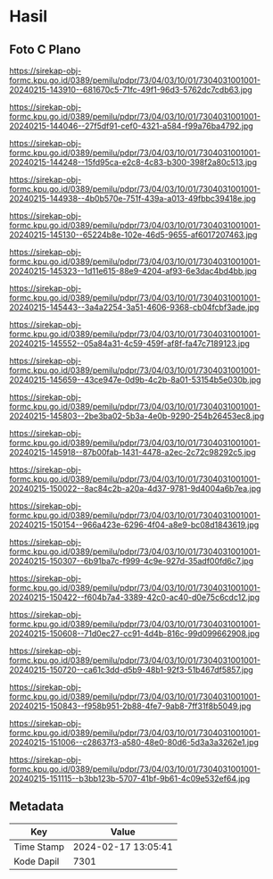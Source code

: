 # Hasil

## Foto C Plano

https://sirekap-obj-formc.kpu.go.id/0389/pemilu/pdpr/73/04/03/10/01/7304031001001-20240215-143910--681670c5-71fc-49f1-96d3-5762dc7cdb63.jpg

https://sirekap-obj-formc.kpu.go.id/0389/pemilu/pdpr/73/04/03/10/01/7304031001001-20240215-144046--27f5df91-cef0-4321-a584-f99a76ba4792.jpg

https://sirekap-obj-formc.kpu.go.id/0389/pemilu/pdpr/73/04/03/10/01/7304031001001-20240215-144248--15fd95ca-e2c8-4c83-b300-398f2a80c513.jpg

https://sirekap-obj-formc.kpu.go.id/0389/pemilu/pdpr/73/04/03/10/01/7304031001001-20240215-144938--4b0b570e-751f-439a-a013-49fbbc39418e.jpg

https://sirekap-obj-formc.kpu.go.id/0389/pemilu/pdpr/73/04/03/10/01/7304031001001-20240215-145130--65224b8e-102e-46d5-9655-af6017207463.jpg

https://sirekap-obj-formc.kpu.go.id/0389/pemilu/pdpr/73/04/03/10/01/7304031001001-20240215-145323--1d11e615-88e9-4204-af93-6e3dac4bd4bb.jpg

https://sirekap-obj-formc.kpu.go.id/0389/pemilu/pdpr/73/04/03/10/01/7304031001001-20240215-145443--3a4a2254-3a51-4606-9368-cb04fcbf3ade.jpg

https://sirekap-obj-formc.kpu.go.id/0389/pemilu/pdpr/73/04/03/10/01/7304031001001-20240215-145552--05a84a31-4c59-459f-af8f-fa47c7189123.jpg

https://sirekap-obj-formc.kpu.go.id/0389/pemilu/pdpr/73/04/03/10/01/7304031001001-20240215-145659--43ce947e-0d9b-4c2b-8a01-53154b5e030b.jpg

https://sirekap-obj-formc.kpu.go.id/0389/pemilu/pdpr/73/04/03/10/01/7304031001001-20240215-145803--2be3ba02-5b3a-4e0b-9290-254b26453ec8.jpg

https://sirekap-obj-formc.kpu.go.id/0389/pemilu/pdpr/73/04/03/10/01/7304031001001-20240215-145918--87b00fab-1431-4478-a2ec-2c72c98292c5.jpg

https://sirekap-obj-formc.kpu.go.id/0389/pemilu/pdpr/73/04/03/10/01/7304031001001-20240215-150022--8ac84c2b-a20a-4d37-9781-9d4004a6b7ea.jpg

https://sirekap-obj-formc.kpu.go.id/0389/pemilu/pdpr/73/04/03/10/01/7304031001001-20240215-150154--966a423e-6296-4f04-a8e9-bc08d1843619.jpg

https://sirekap-obj-formc.kpu.go.id/0389/pemilu/pdpr/73/04/03/10/01/7304031001001-20240215-150307--6b91ba7c-f999-4c9e-927d-35adf00fd6c7.jpg

https://sirekap-obj-formc.kpu.go.id/0389/pemilu/pdpr/73/04/03/10/01/7304031001001-20240215-150422--f604b7a4-3389-42c0-ac40-d0e75c6cdc12.jpg

https://sirekap-obj-formc.kpu.go.id/0389/pemilu/pdpr/73/04/03/10/01/7304031001001-20240215-150608--71d0ec27-cc91-4d4b-816c-99d099662908.jpg

https://sirekap-obj-formc.kpu.go.id/0389/pemilu/pdpr/73/04/03/10/01/7304031001001-20240215-150720--ca61c3dd-d5b9-48b1-92f3-51b467df5857.jpg

https://sirekap-obj-formc.kpu.go.id/0389/pemilu/pdpr/73/04/03/10/01/7304031001001-20240215-150843--f958b951-2b88-4fe7-9ab8-7ff31f8b5049.jpg

https://sirekap-obj-formc.kpu.go.id/0389/pemilu/pdpr/73/04/03/10/01/7304031001001-20240215-151006--c28637f3-a580-48e0-80d6-5d3a3a3262e1.jpg

https://sirekap-obj-formc.kpu.go.id/0389/pemilu/pdpr/73/04/03/10/01/7304031001001-20240215-151115--b3bb123b-5707-41bf-9b61-4c09e532ef64.jpg


## Metadata

| Key        | Value               |
| ---------- | ------------------- |
| Time Stamp | 2024-02-17 13:05:41 |
| Kode Dapil | 7301                |



